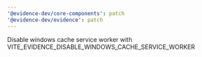 ```yaml
---
'@evidence-dev/core-components': patch
'@evidence-dev/evidence': patch
---
```


Disable windows cache service worker with VITE_EVIDENCE_DISABLE_WINDOWS_CACHE_SERVICE_WORKER
